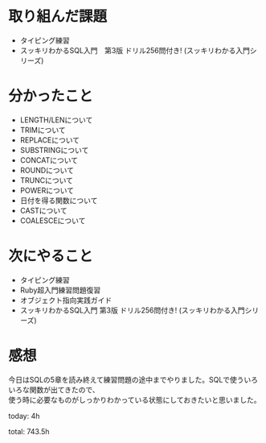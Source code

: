 #  取り組んだ課題
- タイピング練習
- スッキリわかるSQL入門　第3版 ドリル256問付き! (スッキリわかる入門シリーズ)


# 分かったこと
- LENGTH/LENについて
- TRIMについて
- REPLACEについて
- SUBSTRINGについて
- CONCATについて
- ROUNDについて
- TRUNCについて
- POWERについて
- 日付を得る関数について
- CASTについて
- COALESCEについて
  

# 次にやること
- タイピング練習
- Ruby超入門練習問題復習
- オブジェクト指向実践ガイド
- スッキリわかるSQL入門 第3版 ドリル256問付き! (スッキリわかる入門シリーズ)



# 感想
今日はSQLの5章を読み終えて練習問題の途中までやりました。SQLで使ういろいろな関数が出てきたので、  
使う時に必要なものがしっかりわかっている状態にしておきたいと思いました。

today: 4h

total: 743.5h
